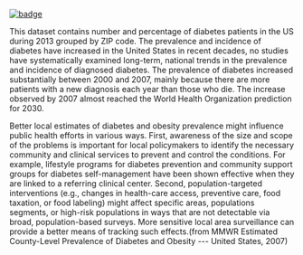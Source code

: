 <a href="https://datahub.io/core/diagnosed-diabetes-prevalence"><img src="https://badgen.net/badge/icon/View%20on%20datahub.io/orange?icon=https://datahub.io/datahub-cube-badge-icon.svg&label&scale=1.25)" alt="badge" /></a>

This dataset contains number and percentage of diabetes patients in the US during 2013 grouped by ZIP code. The prevalence and incidence of diabetes have increased in the United States in recent decades, no studies have systematically examined long-term, national trends in the prevalence and incidence of diagnosed diabetes. The prevalence of diabetes increased substantially between 2000 and 2007, mainly because there are more patients with a new diagnosis each year than those who die. The increase observed by 2007 almost reached the World Health Organization prediction for 2030.

Better local estimates of diabetes and obesity prevalence might influence public health efforts in various ways. First, awareness of the size and scope of the problems is important for local policymakers to identify the necessary community and clinical services to prevent and control the conditions. For example, lifestyle programs for diabetes prevention and community support groups for diabetes self-management have been shown effective when they are linked to a referring clinical center. Second, population-targeted interventions (e.g., changes in health-care access, preventive care, food taxation, or food labeling) might affect specific areas, populations segments, or high-risk populations in ways that are not detectable via broad, population-based surveys. More sensitive local area surveillance can provide a better means of tracking such effects.(from MMWR Estimated County-Level Prevalence of Diabetes and Obesity --- United States, 2007)
